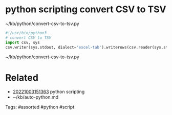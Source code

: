 # python scripting convert CSV to TSV
~/kb/python/convert-csv-to-tsv.py
```python
#!/usr/bin/python3
# convert CSV to TSV
import csv, sys
csv.writer(sys.stdout, dialect='excel-tab').writerows(csv.reader(sys.stdin))
```

~/kb/python/convert-csv-to-tsv.py
# Related
- [20221003151363](/zet/20221003151363/README.md) python scripting
- ~/kb/auto-python.md

Tags:
    #assorted #python #script
